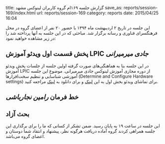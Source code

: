title: گزارش جلسه ۱۶۹ام گروه کاربران لینوکس مشهد
save_as: reports/session-169/index.html
url: reports/session-169
category: reports
date: 2015/04/25 16:04

این جلسه در تاریخ ۲ اردیبهشت ماه ۱۳۹۴ با حضور ۲۰ نفر از اعضای گروه در محل فرهنگسرای فناوری و رسانه برگزار شد. مباحثی که در این جلسه به آنها پرداخته شد را در زیر مشاهده خواهید نمود:

<!--more-->

## پخش قسمت اول ویدئو آموزش LPIC *جادی میرمیرانی*
در این جلسه بنا به هماهنگی‌های صورت گرفته اولین جلسه از جلسات پخش ویدئو آموزش LPIC از دوره مجازی آموزش لینوکس جادی میرمیرانی. موضوع این جلسه آموزشی شناسایی و تنظیم سخت‌افزارها (Determine and Configure Hardware settings)
برای تماشای  ویدئو بخش اول به این [لینک](http://www.daneshabad.com/Video.aspx?id=1269&pid=68) و برای دانلود به [لینک](http://webcare.ir/lpic101-1.mp4) مراجعه کنید.

## خط فرمان *رامین نجارباشی*
## بحث آزاد

این جلسه در ساعت ۱۹ به پایان رسید. ضمن تشکر از کسانی که ما را برای برگذاری این جلسه همراهی کردند گروه آماده دریافت هرگونه نظر، پیشنهاد و انتقاد شما دوستان و اعضای گروه می‌باشد.
